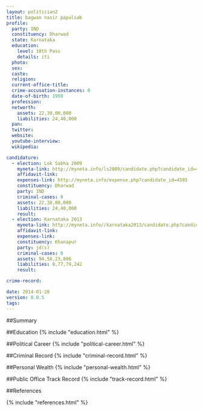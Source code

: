 ```yaml
---
layout: politician2
title: bagwan nasir papulsab
profile: 
  party: IND
  constituency: Dharwad
  state: Karnataka
  education: 
    level: 10th Pass
    details: iti
  photo: 
  sex: 
  caste: 
  religion: 
  current-office-title: 
  crime-accusation-instances: 0
  date-of-birth: 1959
  profession: 
  networth: 
    assets: 22,30,00,000
    liabilities: 24,40,000
  pan: 
  twitter: 
  website: 
  youtube-interview: 
  wikipedia: 

candidature: 
  - election: Lok Sabha 2009
    myneta-link: http://myneta.info/ls2009/candidate.php?candidate_id=4595
    affidavit-link: 
    expenses-link: http://myneta.info/expense.php?candidate_id=4595
    constituency: Dharwad 
    party: IND
    criminal-cases: 0
    assets: 22,30,00,000
    liabilities: 24,40,000
    result:  
  - election: Karnataka 2013
    myneta-link: http://myneta.info//karnataka2013/candidate.php?candidate_id=722
    affidavit-link: 
    expenses-link: 
    constituency: Khanapur 
    party: jd(s)
    criminal-cases: 0
    assets: 94,58,23,806
    liabilities: 8,77,79,242
    result:  

crime-record: 

date: 2014-01-28
version: 0.0.5
tags: 
---
```

##Summary


##Education
{% include "education.html" %}


##Political Career
{% include "political-career.html" %}


##Criminal Record
{% include "criminal-record.html" %}


##Personal Wealth
{% include "personal-wealth.html" %}


##Public Office Track Record
{% include "track-record.html" %}


##References


{% include "references.html" %}